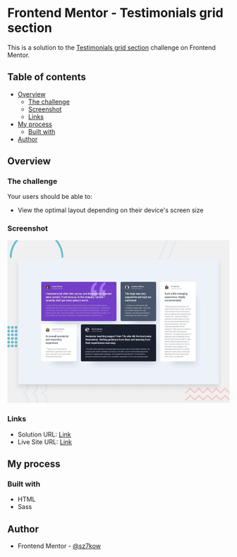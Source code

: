 # Frontend Mentor - Testimonials grid section

This is a solution to the [Testimonials grid section](https://www.frontendmentor.io/challenges/testimonials-grid-section-Nnw6J7Un7) challenge on Frontend Mentor.

## Table of contents

- [Overview](#overview)
  - [The challenge](#the-challenge)
  - [Screenshot](#screenshot)
  - [Links](#links)
- [My process](#my-process)
  - [Built with](#built-with)
- [Author](#author)

## Overview

### The challenge

Your users should be able to:

- View the optimal layout depending on their device's screen size

### Screenshot

![](./screenshots/screenshot-testimonials-grid-section.jpg)

### Links

- Solution URL: [Link](https://www.frontendmentor.io/solutions/testimonials-grid-section-i3fiAiapf)
- Live Site URL: [Link](https://testimonials-grid-section.sz7kow.com/)

## My process

### Built with

- HTML
- Sass

## Author
- Frontend Mentor - [@sz7kow](https://www.frontendmentor.io/profile/sz7kow)
